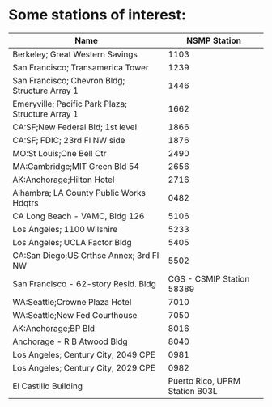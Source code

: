 # Some stations of interest:

| Name                                              | NSMP Station |
| --------------------------------------------------|--------------|
| Berkeley; Great Western Savings                   | 1103
| San Francisco; Transamerica Tower                 | 1239
| San Francisco; Chevron Bldg; Structure Array 1    | 1446
| Emeryville; Pacific Park Plaza; Structure Array 1 | 1662
| CA:SF;New Federal Bld; 1st level                  | 1866
| CA:SF; FDIC; 23rd Fl NW side                      | 1876
| MO:St Louis;One Bell Ctr                          | 2490
| MA:Cambridge;MIT Green Bld 54                     | 2656
| AK:Anchorage;Hilton Hotel                         | 2716
| Alhambra; LA County Public Works Hdqtrs           | 0482
| CA Long Beach - VAMC, Bldg 126                    | 5106
| Los Angeles; 1100 Wilshire                        | 5233
| Los Angeles; UCLA Factor Bldg                     | 5405
| CA:San Diego;US Crthse Annex; 3rd Fl NW           | 5502
| San Francisco - 62-story Resid. Bldg              | CGS - CSMIP Station 58389
| WA:Seattle;Crowne Plaza Hotel                     | 7010
| WA:Seattle;New Fed Courthouse                     | 7050
| AK:Anchorage;BP Bld                               | 8016
| Anchorage - R B Atwood Bldg                       | 8040
| Los Angeles; Century City, 2049 CPE               | 0981
| Los Angeles; Century City, 2029 CPE               | 0982
| El Castillo Building                              | Puerto Rico, UPRM Station B03L

